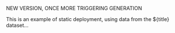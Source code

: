 NEW VERSION, ONCE MORE TRIGGERING GENERATION

This is an example of static deployment, using data from
the ${title} dataset...
